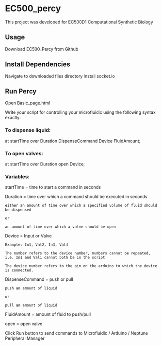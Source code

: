# EC500_percy

This project was developed for EC500D1 Computational Synthetic Biology

## Usage

Download EC500_Percy from Github

## Install Dependencies

Navigate to downloaded files directory
Install socket.io

## Run Percy
Open Basic_page.html

Write your script for controlling your microfluidic using the following syntax exactly:

### To dispense liquid:
at startTime over Duration DispenseCommand Device FluidAmount;
### To open valves:
at startTime over Duration open Device;

### Variables:
startTime = time to start a command in seconds

Duration = time over which a command should be executed in seconds

	either an amount of time over which a specified volume of fluid should be dispensed
	
	or
	
	an amount of time over which a valve should be open
	
Device = Input or Valve

	Example: In1, Val2, In3, Val4
	
	The number refers to the device number, numbers cannot be repeated, i.e. In1 and Val1 cannot both be in the script
	
	The device number refers to the pin on the arduino to which the device is connected.
	
DispenseCommand = push or pull

	push an amount of liquid
	
	or
	
	pull an amount of liquid
	
FluidAmount = amount of fluid to push/pull

open = open valve



Click Run button to send commands to Microfluidic / Arduino / Neptune Peripheral Manager

